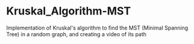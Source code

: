 # Kruskal_Algorithm-MST
Implementation of Kruskal's algorithm to find the MST (Minimal Spanning Tree) in a random graph, and creating a video of its path
